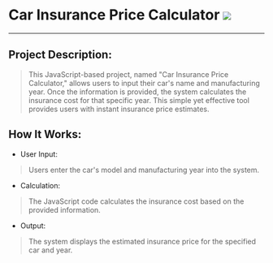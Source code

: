 # Car Insurance Price Calculator <img src="https://icons8.com/icon/7cAsjFNxQLl6/car-sharing">
---
## Project Description:
> This JavaScript-based project, named "Car Insurance Price Calculator," allows users to input their car's name and manufacturing year. Once the information is provided, the system calculates the insurance cost for that specific year. This simple yet effective tool provides users with instant insurance price estimates.

## How It Works:
- User Input:
> Users enter the car's model and manufacturing year into the system.
- Calculation:
> The JavaScript code calculates the insurance cost based on the provided information.
- Output:
> The system displays the estimated insurance price for the specified car and year.
